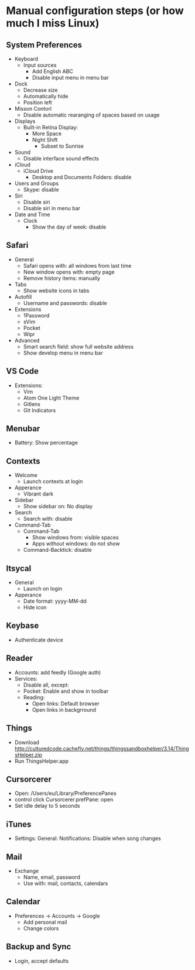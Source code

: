 Manual configuration steps (or how much I miss Linux)
=====================================================

System Preferences
------------------

- Keyboard
  - Input sources
    - Add English ABC
    - Disable input menu in menu bar
- Dock
  - Decrease size
  - Automatically hide
  - Position left
- Misson Contorl
  - Disable automatic rearanging of spaces based on usage
- Displays
  - Built-in Retina Display:
    - More Space
    - Night Shift
      - Subset to Sunrise
- Sound
  - Disable interface sound effects
- iCloud
  - iCloud Drive
    - Desktop and Documents Folders: disable
- Users and Groups
  - Skype: disable
- Siri
  - Disable siri
  - Disable siri in menu bar
- Date and Time
  - Clock
    - Show the day of week: disable

Safari
------

- General
  - Safari opens with: all windows from last time
  - New window opens with: empty page
  - Remove history items: manually
- Tabs
  - Show website icons in tabs
- Autofill
  - Username and passwords: disable
- Extensions
  - 1Password
  - sVim
  - Pocket
  - Wipr
- Advanced
  - Smart search field: show full website address
  - Show develop menu in menu bar

VS Code
-------

- Extensions:
  - Vim
  - Atom One Light Theme
  - Gitlens
  - Git Indicators

Menubar
-------

- Battery: Show percentage

Contexts
--------

- Welcome
  - Launch contexts at login
- Apperance
  - Vibrant dark
- Sidebar
  - Show sidebar on: No display
- Search
  - Search with: disable
- Command-Tab
  - Command-Tab
    - Show windows from: visible spaces
    - Apps without windows: do not show
  - Command-Backtick: disable

Itsycal
-------

- General
  - Launch on login
- Apperance
  - Date format: yyyy-MM-dd
  - Hide icon

Keybase
-------

- Authenticate device

Reader
------

- Accounts: add feedly (Google auth)
- Services:
  - Disable all, except:
  - Pocket: Enable and show in toolbar
  - Reading:
    - Open links: Default browser
    - Open links in backgrround

Things
------

- Download http://culturedcode.cachefly.net/things/thingssandboxhelper/3.14/ThingsHelper.zip
- Run ThingsHelper.app

Cursorcerer
-----------

- Open: /Users/eu/Library/PreferencePanes
- control click Cursorcerer.prefPane: open
- Set idle delay to 5 seconds

iTunes
------

- Settings: General: Notifications: Disable when song changes

Mail
----

- Exchange
  - Name, email, password
  - Use with: mail, contacts, calendars

Calendar
--------

- Preferences -> Accounts -> Google
  - Add personal mail
  - Change colors

Backup and Sync
---------------

- Login, accept defaults
